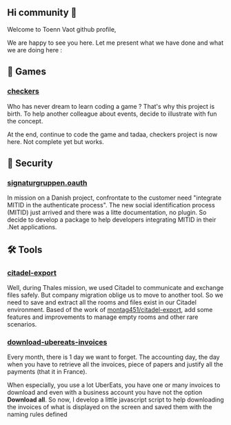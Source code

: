 ## Hi community 👋

Welcome to Toenn Vaot github profile,

We are happy to see you here. Let me present what we have done and what we are doing here :

## 🍿 Games
### [checkers](https://github.com/Toenn-Vaot/checkers)
Who has never dream to learn coding a game ? That's why this project is birth. To help another colleague about events, decide to illustrate with fun the concept.

At the end, continue to code the game and tadaa, checkers project is now here. Not complete yet but works.

## 🔐 Security
### [signaturgruppen.oauth](https://github.com/Toenn-Vaot/signaturgruppen.oauth)
In mission on a Danish project, confrontate to the customer need "integrate MITID in the authenticate process". The new social identification process (MITID) just arrived and there was a litte documentation, no plugin. So decide to develop 
a package to help developers integrating MITID in their .Net applications.

## 🛠️ Tools
### [citadel-export](https://github.com/Toenn-Vaot/citadel-export)
Well, during Thales mission, we used Citadel to communicate and exchange files safely. But company migration oblige us to move to another tool. So we need to save and extract all the rooms and files exist in our Citadel environment.
Based of the work of [montag451/citadel-export](https://github.com/montag451/citadel-export), add some features and improvements to manage empty rooms and other rare scenarios.

### [download-ubereats-invoices](https://github.com/Toenn-Vaot/download-ubereats-invoices)
Every month, there is 1 day we want to forget. The accounting day, the day when you have to retrieve all the invoices, piece of papers and justify all the payments (that it in France).

When especially, you use a lot UberEats, you have one or many invoices to download and even with a business account you have not the option **Download all**. So now, I develop a little javascript script to help downloading the invoices 
of what is displayed on the screen and saved them with the naming rules defined
